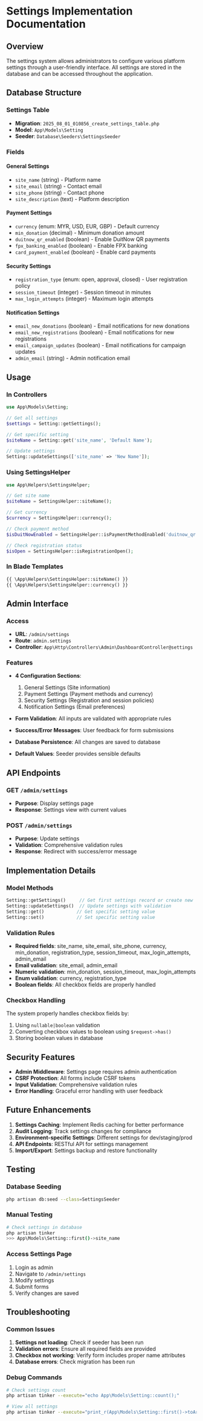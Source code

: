 # Settings Implementation Documentation

## Overview

The settings system allows administrators to configure various platform settings through a user-friendly interface. All settings are stored in the database and can be accessed throughout the application.

## Database Structure

### Settings Table
- **Migration**: `2025_08_01_010856_create_settings_table.php`
- **Model**: `App\Models\Setting`
- **Seeder**: `Database\Seeders\SettingsSeeder`

### Fields

#### General Settings
- `site_name` (string) - Platform name
- `site_email` (string) - Contact email
- `site_phone` (string) - Contact phone
- `site_description` (text) - Platform description

#### Payment Settings
- `currency` (enum: MYR, USD, EUR, GBP) - Default currency
- `min_donation` (decimal) - Minimum donation amount
- `duitnow_qr_enabled` (boolean) - Enable DuitNow QR payments
- `fpx_banking_enabled` (boolean) - Enable FPX banking
- `card_payment_enabled` (boolean) - Enable card payments

#### Security Settings
- `registration_type` (enum: open, approval, closed) - User registration policy
- `session_timeout` (integer) - Session timeout in minutes
- `max_login_attempts` (integer) - Maximum login attempts

#### Notification Settings
- `email_new_donations` (boolean) - Email notifications for new donations
- `email_new_registrations` (boolean) - Email notifications for new registrations
- `email_campaign_updates` (boolean) - Email notifications for campaign updates
- `admin_email` (string) - Admin notification email

## Usage

### In Controllers
```php
use App\Models\Setting;

// Get all settings
$settings = Setting::getSettings();

// Get specific setting
$siteName = Setting::get('site_name', 'Default Name');

// Update settings
Setting::updateSettings(['site_name' => 'New Name']);
```

### Using SettingsHelper
```php
use App\Helpers\SettingsHelper;

// Get site name
$siteName = SettingsHelper::siteName();

// Get currency
$currency = SettingsHelper::currency();

// Check payment method
$isDuitNowEnabled = SettingsHelper::isPaymentMethodEnabled('duitnow_qr');

// Check registration status
$isOpen = SettingsHelper::isRegistrationOpen();
```

### In Blade Templates
```php
{{ \App\Helpers\SettingsHelper::siteName() }}
{{ \App\Helpers\SettingsHelper::currency() }}
```

## Admin Interface

### Access
- **URL**: `/admin/settings`
- **Route**: `admin.settings`
- **Controller**: `App\Http\Controllers\Admin\DashboardController@settings`

### Features
- **4 Configuration Sections**:
  1. General Settings (Site information)
  2. Payment Settings (Payment methods and currency)
  3. Security Settings (Registration and session policies)
  4. Notification Settings (Email preferences)

- **Form Validation**: All inputs are validated with appropriate rules
- **Success/Error Messages**: User feedback for form submissions
- **Database Persistence**: All changes are saved to database
- **Default Values**: Seeder provides sensible defaults

## API Endpoints

### GET `/admin/settings`
- **Purpose**: Display settings page
- **Response**: Settings view with current values

### POST `/admin/settings`
- **Purpose**: Update settings
- **Validation**: Comprehensive validation rules
- **Response**: Redirect with success/error message

## Implementation Details

### Model Methods
```php
Setting::getSettings()     // Get first settings record or create new
Setting::updateSettings()  // Update settings with validation
Setting::get()            // Get specific setting value
Setting::set()            // Set specific setting value
```

### Validation Rules
- **Required fields**: site_name, site_email, site_phone, currency, min_donation, registration_type, session_timeout, max_login_attempts, admin_email
- **Email validation**: site_email, admin_email
- **Numeric validation**: min_donation, session_timeout, max_login_attempts
- **Enum validation**: currency, registration_type
- **Boolean fields**: All checkbox fields are properly handled

### Checkbox Handling
The system properly handles checkbox fields by:
1. Using `nullable|boolean` validation
2. Converting checkbox values to boolean using `$request->has()`
3. Storing boolean values in database

## Security Features

- **Admin Middleware**: Settings page requires admin authentication
- **CSRF Protection**: All forms include CSRF tokens
- **Input Validation**: Comprehensive validation rules
- **Error Handling**: Graceful error handling with user feedback

## Future Enhancements

1. **Settings Caching**: Implement Redis caching for better performance
2. **Audit Logging**: Track settings changes for compliance
3. **Environment-specific Settings**: Different settings for dev/staging/prod
4. **API Endpoints**: RESTful API for settings management
5. **Import/Export**: Settings backup and restore functionality

## Testing

### Database Seeding
```bash
php artisan db:seed --class=SettingsSeeder
```

### Manual Testing
```bash
# Check settings in database
php artisan tinker
>>> App\Models\Setting::first()->site_name
```

### Access Settings Page
1. Login as admin
2. Navigate to `/admin/settings`
3. Modify settings
4. Submit forms
5. Verify changes are saved

## Troubleshooting

### Common Issues

1. **Settings not loading**: Check if seeder has been run
2. **Validation errors**: Ensure all required fields are provided
3. **Checkbox not working**: Verify form includes proper name attributes
4. **Database errors**: Check migration has been run

### Debug Commands
```bash
# Check settings count
php artisan tinker --execute="echo App\Models\Setting::count();"

# View all settings
php artisan tinker --execute="print_r(App\Models\Setting::first()->toArray());"
``` 